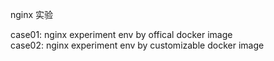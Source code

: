 nginx 实验

case01: nginx experiment env by offical docker image <br/>
case02: nginx experiment env by customizable docker image


